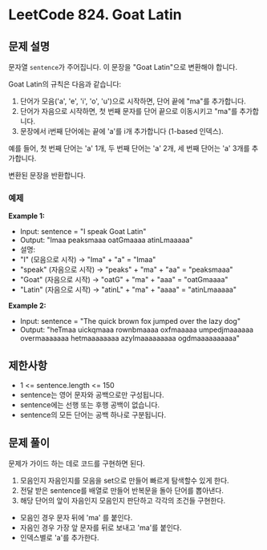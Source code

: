 # LeetCode 824. Goat Latin

## 문제 설명

문자열 `sentence`가 주어집니다. 이 문장을 "Goat Latin"으로 변환해야 합니다.

Goat Latin의 규칙은 다음과 같습니다:

1. 단어가 모음('a', 'e', 'i', 'o', 'u')으로 시작하면, 단어 끝에 "ma"를 추가합니다.
2. 단어가 자음으로 시작하면, 첫 번째 문자를 단어 끝으로 이동시키고 "ma"를 추가합니다.
3. 문장에서 i번째 단어에는 끝에 'a'를 i개 추가합니다 (1-based 인덱스).

예를 들어, 첫 번째 단어는 'a' 1개, 두 번째 단어는 'a' 2개, 세 번째 단어는 'a' 3개를 추가합니다.

변환된 문장을 반환합니다.

### 예제

**Example 1:**

- Input: sentence = "I speak Goat Latin"
- Output: "Imaa peaksmaaa oatGmaaaa atinLmaaaaa"
- 설명:
- "I" (모음으로 시작) -> "Ima" + "a" = "Imaa"
- "speak" (자음으로 시작) -> "peaks" + "ma" + "aa" = "peaksmaaa"
- "Goat" (자음으로 시작) -> "oatG" + "ma" + "aaa" = "oatGmaaaa"
- "Latin" (자음으로 시작) -> "atinL" + "ma" + "aaaa" = "atinLmaaaaa"

**Example 2:**

- Input: sentence = "The quick brown fox jumped over the lazy dog"
- Output: "heTmaa uickqmaaa rownbmaaaa oxfmaaaaa umpedjmaaaaaa overmaaaaaaa hetmaaaaaaaa azylmaaaaaaaaa ogdmaaaaaaaaaa"

## 제한사항

- 1 <= sentence.length <= 150
- sentence는 영어 문자와 공백으로만 구성됩니다.
- sentence에는 선행 또는 후행 공백이 없습니다.
- sentence의 모든 단어는 공백 하나로 구분됩니다.

## 문제 풀이

문제가 가이드 하는 데로 코드를 구현하면 된다.

1. 모음인지 자음인지를 모음을 set으로 만들어 빠르게 탐색할수 있게 한다.
2. 전달 받은 sentence를 배열로 만들어 반복문을 돌아 단어를 뽑아낸다.
3. 해당 단어의 앞이 자음인지 모음인지 판단하고 각각의 조건들 구현한다.

- 모음인 경우 문자 뒤에 'ma' 를 붙인다.
- 자음인 경우 가장 앞 문자를 뒤로 보내고 'ma'를 붙인다.
- 인덱스별로 'a'를 추가한다.
